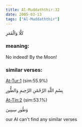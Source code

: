 ```yaml
---
title: Al-Muddaththir:32
date: 2005-03-13
tags: ["Al-Muddaththir"]
---
```

كَلَّا وَالْقَمَرِ
### meaning: 
No indeed! By the Moon!
### similar verses: 

[At-Tur:1](/52/1) (sim:55.9%)

بِسْمِ اللَّهِ الرَّحْمَٰنِ الرَّحِيمِ وَالطُّورِ

[At-Tin:2](/95/2) (sim:53.1%)

وَطُورِ سِينِينَ

our AI can't find any similar verses



